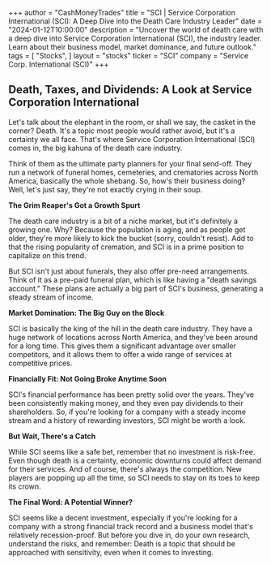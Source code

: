 +++
author = "CashMoneyTrades"
title = "SCI |  Service Corporation International (SCI):  A Deep Dive into the Death Care Industry Leader"
date = "2024-01-12T10:00:00"
description = "Uncover the world of death care with a deep dive into Service Corporation International (SCI), the industry leader. Learn about their business model, market dominance, and future outlook."
tags = [
"Stocks",
]
layout = "stocks"
ticker = "SCI"
company = "Service Corp. International (SCI)"
+++
        


## Death, Taxes, and Dividends: A Look at Service Corporation International

Let's talk about the elephant in the room, or shall we say, the casket in the corner? Death. It's a topic most people would rather avoid, but it's a certainty we all face. That's where Service Corporation International (SCI) comes in, the big kahuna of the death care industry.

Think of them as the ultimate party planners for your final send-off. They run a network of funeral homes, cemeteries, and crematories across North America, basically the whole shebang. So, how's their business doing? Well, let's just say, they're not exactly crying in their soup. 

**The Grim Reaper's Got a Growth Spurt**

The death care industry is a bit of a niche market, but it's definitely a growing one. Why? Because the population is aging, and as people get older, they're more likely to kick the bucket (sorry, couldn't resist). Add to that the rising popularity of cremation, and SCI is in a prime position to capitalize on this trend. 

But SCI isn't just about funerals, they also offer pre-need arrangements. Think of it as a pre-paid funeral plan, which is like having a "death savings account." These plans are actually a big part of SCI's business, generating a steady stream of income.

**Market Domination: The Big Guy on the Block**

SCI is basically the king of the hill in the death care industry. They have a huge network of locations across North America, and they've been around for a long time. This gives them a significant advantage over smaller competitors, and it allows them to offer a wide range of services at competitive prices. 

**Financially Fit: Not Going Broke Anytime Soon**

SCI's financial performance has been pretty solid over the years. They've been consistently making money, and they even pay dividends to their shareholders. So, if you're looking for a company with a steady income stream and a history of rewarding investors, SCI might be worth a look.

**But Wait, There's a Catch**

While SCI seems like a safe bet, remember that no investment is risk-free. Even though death is a certainty, economic downturns could affect demand for their services. And of course, there's always the competition. New players are popping up all the time, so SCI needs to stay on its toes to keep its crown.

**The Final Word: A Potential Winner?**

SCI seems like a decent investment, especially if you're looking for a company with a strong financial track record and a business model that's relatively recession-proof. But before you dive in, do your own research, understand the risks, and remember: Death is a topic that should be approached with sensitivity, even when it comes to investing. 

        
